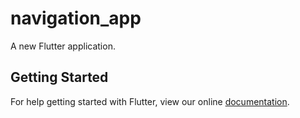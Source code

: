 # navigation_app

A new Flutter application.

## Getting Started

For help getting started with Flutter, view our online
[documentation](https://flutter.io/).
